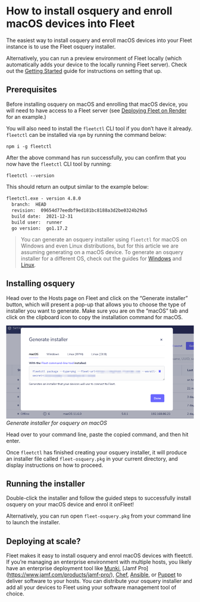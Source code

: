 # How to install osquery and enroll macOS devices into Fleet

The easiest way to install osquery and enroll macOS devices into your Fleet instance is to use the Fleet osquery installer.

Alternatively, you can run a preview environment of Fleet locally (which automatically adds your device to the locally running Fleet server). Check out the [Getting Started](https://fleetdm.com/get-started) guide for instructions on setting that up.

## Prerequisites

Before installing osquery on macOS and enrolling that macOS device, you will need to have access to a Fleet server (see [Deploying Fleet on Render](https://fleetdm.com/deploy/deploying-fleet-on-render) for an example.)

You will also need to install the `fleetctl` CLI tool if you don’t have it already. `fleetctl` can be installed via `npm` by running the command below:

```
npm i -g fleetctl
```

After the above command has run successfully, you can confirm that you now have the `fleetctl` CLI tool by running:

```
fleetctl --version
```

This should return an output similar to the example below:

```
fleetctl.exe - version 4.8.0
  branch:  HEAD
  revision:  09654d77eedbf9ed181bc8188a3d2be0324b29a5
  build date:  2021-12-31
  build user:  runner
  go version:  go1.17.2
```

> You can generate an osquery installer using `fleetctl` for macOS on Windows and even Linux distributions, but for this article we are assuming generating on a macOS device. To generate an osquery installer for a different OS, check out the guides for [Windows](https://fleetdm.com//guides/how-to-install-osquery-and-enroll-windows-devices-into-fleet) and [Linux](https://fleetdm.com//guides/how-to-install-osquery-and-enroll-linux-devices-into-fleet).

## Installing osquery

Head over to the Hosts page on Fleet and click on the “Generate installer” button, which will present a pop-up that allows you to choose the type of installer you want to generate. Make sure you are on the “macOS” tab and click on the clipboard icon to copy the installation command for macOS.

![Generate installer](../website/assets/images/articles/install-osquery-and-enroll-macos-devices-into-fleet-1-454x225@2x.png)
*Generate installer for osquery on macOS*

Head over to your command line, paste the copied command, and then hit enter.

Once `fleetctl` has finished creating your osquery installer, it will produce an installer file called `fleet-osquery.pkg` in your current directory, and display instructions on how to proceed.

## Running the installer

Double-click the installer and follow the guided steps to successfully install osquery on your macOS device and enrol it onFleet!

Alternatively, you can run open `fleet-osquery.pkg` from your command line to launch the installer.

## Deploying at scale?
Fleet makes it easy to install osquery and enrol macOS devices with fleetctl. If you’re managing an enterprise environment with multiple hosts, you likely have an enterprise deployment tool like [Munki](https://www.munki.org/munki/), [Jamf Pro] (https://www.jamf.com/products/jamf-pro/), [Chef](https://www.chef.io/), [Ansible](https://www.ansible.com/), or [Puppet](https://puppet.com/) to deliver software to your hosts. You can distribute your osquery installer and add all your devices to Fleet using your software management tool of choice.

<meta name="category" value="deploy">
<meta name="authorFullName" value="Kelvin Omereshone">
<meta name="authorGitHubUsername" value="dominuskelvin">
<meta name="publishedOn" value="2022-01-13">
<meta name="articleTitle" value="How to install osquery and enroll macOS devices into Fleet">
<meta name="articleImageUrl" value="../website/assets/images/articles/install-osquery-and-enroll-macos-devices-into-fleet-cover-1600x900@2x.jpg">
